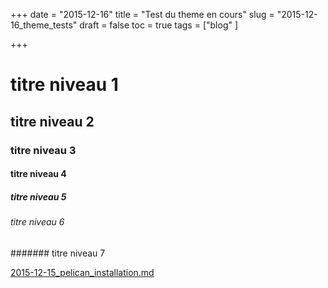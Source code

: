 ﻿+++
date = "2015-12-16"
title = "Test du theme en cours"
slug = "2015-12-16_theme_tests"
draft = false
toc = true
tags = ["blog" ]

+++

# titre niveau 1
## titre niveau 2
### titre niveau 3
#### titre niveau 4
##### titre niveau 5
###### titre niveau 6
####### titre niveau 7

[2015-12-15_pelican_installation.md](2015-12-15_pelican_installation.md)
